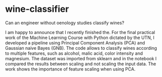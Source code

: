 # wine-classifier

Can an engineer without oenology studies classify wines?

I am happy to announce that I recently finished the. For the final practical work of the Machine Learning Course with Python dictated by the UTN, I developed a pipeline using Principal Component Analysis (PCA) and Gaussian naive Bayes (GNB). The code allows to classify wines according to multiple features, such as alcohol, malic acid, color intensity and magnesium. The dataset was imported from sklearn and in the notebook I compared the results between scaling and not scaling the input data. The work shows the importance of feature scaling when using PCA. 

